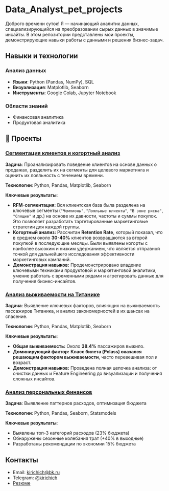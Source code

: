 # Data_Analyst_pet_projects
Доброго времени суток! Я — начинающий аналитик данных, специализирующийся на преобразовании сырых данных в значимые инсайты. В этом репозитории представлены мои проекты, демонстрирующие навыки работы с данными и решения бизнес-задач.

## Навыки и технологии
### **Анализ данных**
- **Языки**: Python (Pandas, NumPy), SQL
- **Визуализация**: Matplotlib, Seaborn
- **Инструменты**: Google Colab, Jupyter Notebook

### **Области знаний**
- Финансовая аналитика
- Продуктовая аналитика

## 📂 Проекты

### [Сегментация клиентов и когортный анализ](https://github.com/твоё_имя/customer-segmentation-and-cohort-analysis)

**Задача**: Проанализировать поведение клиентов на основе данных о продажах, разделить их на сегменты для целевого маркетинга и оценить их лояльность с течением времени.

**Технологии**: Python, Pandas, Matplotlib, Seaborn

**Ключевые результаты**:
*   **RFM-сегментация:** Вся клиентская база была разделена на ключевые сегменты (`"Чемпионы"`, `"Лояльные клиенты"`, `"В зоне риска"`, `"Спящие"` и др.) на основе их давности, частоты и суммы покупок. Это позволяет разработать таргетированные маркетинговые стратегии для каждой группы.
*   **Когортный анализ:** Рассчитан **Retention Rate**, который показал, что в среднем около **30-40%** клиентов возвращаются за второй покупкой в последующие месяцы. Были выявлены когорты с наиболее высоким и низким удержанием, что является отправной точкой для дальнейшего исследования эффективности маркетинговых кампаний.
*   **Демонстрация навыков:** Продемонстрировано владение ключевыми техниками продуктовой и маркетинговой аналитики, умение работать с временными рядами и агрегировать данные для получения бизнес-инсайтов.


### [Анализ выживаемости на Титанике](https://github.com/kirichich1/-Data_Analyst_pet_projects/tree/main/titanic_project)

**Задача**: Выявление ключевых факторов, влияющих на выживаемость пассажиров Титаника, и анализ закономерностей в их шансах на спасение.

**Технологии**: Python, Pandas, Matplotlib, Seaborn

**Ключевые результаты**:
*   **Общая выживаемость:** Около **38.4%** пассажиров выжило.
*   **Доминирующий фактор:** **Класс билета (Pclass) оказался решающим фактором выживаемости**, часто перевешивая пол и возраст.
*   **Демонстрация навыков:** Проведена полная цепочка анализа: от очистки данных и Feature Engineering до визуализации и получения сложных инсайтов.

### [Анализ персональных финансов](https://github.com/kirichich1/-Data_Analyst_pet_projects/tree/main/personal_finance_analysis)

**Задача**: Выявление паттернов расходов, оптимизация бюджета  

**Технологии**: Python, Pandas, Seaborn, Statsmodels  

**Ключевые результаты**:
- Выявлены топ-3 категорий расходов (23% бюджета)
- Обнаружены сезонные колебания трат (+40% в выходные)
- Разработаны рекомендации по экономии 15% бюджета

## Контакты
- Email: kirichich@bk.ru
- Telegram: [@kirichich](https://t.me/kirichich)
- [Резюме](https://hh.ru/resume/9bffa76aff0ddaa9270039ed1f53714742447a)
